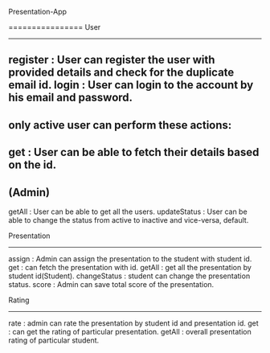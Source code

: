 Presentation-App


================
User
*********
register : User can register the user with provided details and check for the duplicate email id.
login : User can login to the account by his email and password.
-------------------------------------------
only active user can perform these actions:
-------------------------------------------
get : User can be able to fetch their details based on the id.
-------------------------------------------
(Admin)
-------------------------------------------
getAll : User can be able to get all the users.
updateStatus : User can be able to change the status from active to inactive and vice-versa, default.


Presentation
**************
assign : Admin can assign the presentation to the student with student id.
get : can fetch the presentation with id.
getAll : get all the presentation by student id(Student).
changeStatus : student can change the presentation status.
score : Admin can save total score of the presentation.

Rating
************
rate : admin can rate the presentation by student id and presentation id.
get : can get the rating of particular presentation.
getAll : overall presentation rating of particular student.
